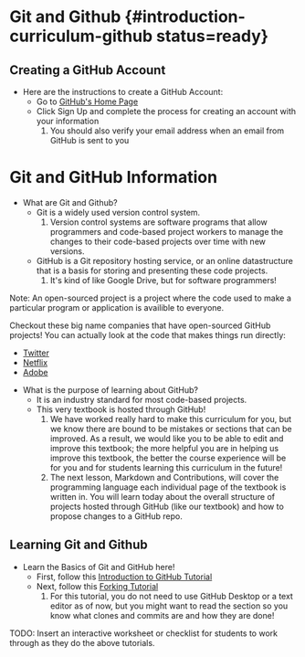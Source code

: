 # Git and Github {#introduction-curriculum-github status=ready}

## Creating a GitHub Account
- Here are the instructions to create a GitHub Account:
    - Go to [GitHub's Home Page](https://github.com/)
    - Click Sign Up and complete the process for creating an account with your information 
        1. You should also verify your email address when an email from GitHub is sent to you

# Git and GitHub Information

- What are Git and Github?
    - Git is a widely used version control system. 
        1. Version control systems are software programs that allow programmers and code-based project workers to manage the changes to their code-based projects over time with new versions.
    - GitHub is a Git repository hosting service, or an online datastructure that is a basis for storing and presenting these code projects.
        1. It's kind of like Google Drive, but for software programmers!

Note: An open-sourced project is a project where the code used to make a particular program or application is availible to everyone.

<div class='example-usage' markdown="1">

Checkout these big name companies that have open-sourced GitHub projects! You can actually look at the code that makes things run directly:

- [Twitter](https://github.com/twitter)
- [Netflix](https://github.com/Netflix)
- [Adobe](https://github.com/adobe)

</div>

- What is the purpose of learning about GitHub?
    - It is an industry standard for most code-based projects.
    - This very textbook is hosted through GitHub!
        1. We have worked really hard to make this curriculum for you, but we know there are bound to be mistakes or sections that can be improved. As a result, we would like you to be able to edit and improve this textbook; the more helpful you are in helping us improve this textbook, the better the course experience will be for you and for students learning this curriculum in the future!
        2. The next lesson, Markdown and Contributions, will cover the programming language each individual page of the textbook is written in. You will learn today about the overall structure of projects hosted through GitHub (like our textbook) and how to propose changes to a GitHub repo.

## Learning Git and Github

- Learn the Basics of Git and GitHub here!
    - First, follow this [Introduction to GitHub Tutorial](https://guides.github.com/activities/hello-world/)
    - Next, follow this [Forking Tutorial](https://guides.github.com/activities/forking/)
        1. For this tutorial, you do not need to use GitHub Desktop or a text editor as of now, but you might want to read the section so you know what clones and commits are and how they are done!

TODO: Insert an interactive worksheet or checklist for students to work through as they do the above tutorials.
